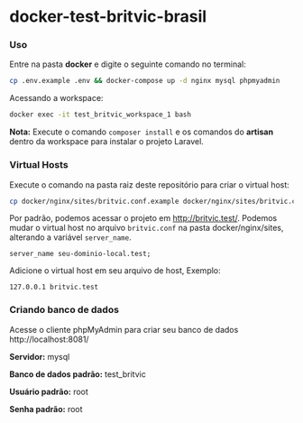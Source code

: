 # docker-test-britvic-brasil

### Uso

Entre na pasta **docker** e digite o seguinte comando no terminal:

```sh
cp .env.example .env && docker-compose up -d nginx mysql phpmyadmin
```

Acessando a workspace:

```sh
docker exec -it test_britvic_workspace_1 bash
```

**Nota:** Execute o comando ``composer install`` e os comandos do **artisan** dentro da workspace para instalar o projeto Laravel.

### Virtual Hosts

Execute o comando na pasta raiz deste repositório para criar o virtual host:

```sh
cp docker/nginx/sites/britvic.conf.example docker/nginx/sites/britvic.conf
```

Por padrão, podemos acessar o projeto em http://britvic.test/. Podemos mudar o virtual host no arquivo `britvic.conf` na pasta docker/nginx/sites, alterando a variável `server_name`.

```
server_name seu-dominio-local.test;
```

Adicione o virtual host em seu arquivo de host, Exemplo:

```
127.0.0.1 britvic.test
```

### Criando banco de dados

Acesse o cliente phpMyAdmin para criar seu banco de dados http://localhost:8081/

**Servidor:** mysql

**Banco de dados padrão:** test_britvic

**Usuário padrão:** root

**Senha padrão:** root

